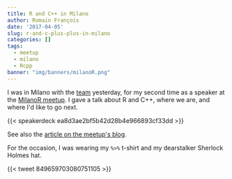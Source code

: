 ```yaml
---
title: R and C++ in Milano
author: Romain François
date: '2017-04-05'
slug: r-and-c-plus-plus-in-milano
categories: []
tags:
  - meetup
  - milano
  - Rcpp
banner: "img/banners/milanoR.png"
---
```


I was in Milano with the [team](www.thinkr.fr) yesterday,
for my second time as a speaker at the [MilanoR meetup](http://www.milanor.net/blog/). 
I gave a talk about R and C++, where we are, and where I'd like to go next. 

{{< speakerdeck ea8d3ae2bf5b42d28b4e966893cf33dd  >}}

See also the [article on the meetup's blog](http://www.milanor.net/blog/8th-milanor-meeting-presentations-photos/). 

For the occasion, I was wearing my `%>%` t-shirt and my dearstalker Sherlock Holmes hat. 

{{< tweet 849659703080751105 >}}
